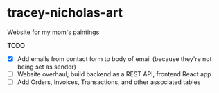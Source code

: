 # tracey-nicholas-art
Website for my mom's paintings

**TODO**
- [x] Add emails from contact form to body of email (because they're not being set as sender)
- [ ] Website overhaul; build backend as a REST API, frontend React app
- [ ] Add Orders, Invoices, Transactions, and other associated tables
